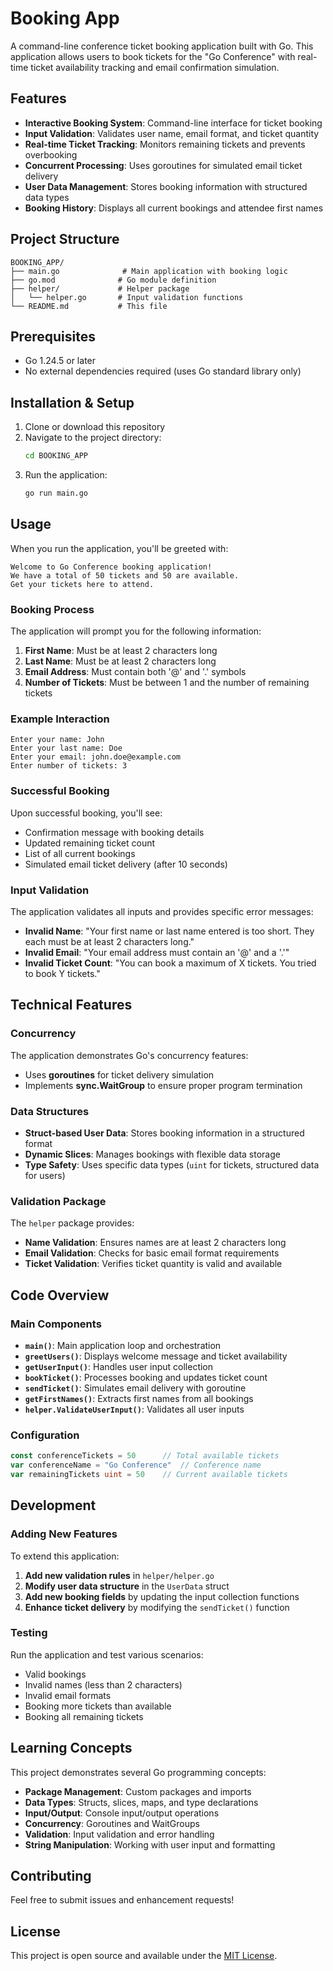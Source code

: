 # Booking App

A command-line conference ticket booking application built with Go. This application allows users to book tickets for the "Go Conference" with real-time ticket availability tracking and email confirmation simulation.

## Features

- **Interactive Booking System**: Command-line interface for ticket booking
- **Input Validation**: Validates user name, email format, and ticket quantity
- **Real-time Ticket Tracking**: Monitors remaining tickets and prevents overbooking
- **Concurrent Processing**: Uses goroutines for simulated email ticket delivery
- **User Data Management**: Stores booking information with structured data types
- **Booking History**: Displays all current bookings and attendee first names

## Project Structure

```
BOOKING_APP/
├── main.go              # Main application with booking logic
├── go.mod              # Go module definition
├── helper/             # Helper package
│   └── helper.go       # Input validation functions
└── README.md           # This file
```

## Prerequisites

- Go 1.24.5 or later
- No external dependencies required (uses Go standard library only)

## Installation & Setup

1. Clone or download this repository
2. Navigate to the project directory:
   ```bash
   cd BOOKING_APP
   ```
3. Run the application:
   ```bash
   go run main.go
   ```

## Usage

When you run the application, you'll be greeted with:

```
Welcome to Go Conference booking application!
We have a total of 50 tickets and 50 are available.
Get your tickets here to attend.
```

### Booking Process

The application will prompt you for the following information:

1. **First Name**: Must be at least 2 characters long
2. **Last Name**: Must be at least 2 characters long  
3. **Email Address**: Must contain both '@' and '.' symbols
4. **Number of Tickets**: Must be between 1 and the number of remaining tickets

### Example Interaction

```
Enter your name: John
Enter your last name: Doe
Enter your email: john.doe@example.com
Enter number of tickets: 3
```

### Successful Booking

Upon successful booking, you'll see:
- Confirmation message with booking details
- Updated remaining ticket count
- List of all current bookings
- Simulated email ticket delivery (after 10 seconds)

### Input Validation

The application validates all inputs and provides specific error messages:

- **Invalid Name**: "Your first name or last name entered is too short. They each must be at least 2 characters long."
- **Invalid Email**: "Your email address must contain an '@' and a '.'"
- **Invalid Ticket Count**: "You can book a maximum of X tickets. You tried to book Y tickets."

## Technical Features

### Concurrency

The application demonstrates Go's concurrency features:
- Uses **goroutines** for ticket delivery simulation
- Implements **sync.WaitGroup** to ensure proper program termination

### Data Structures

- **Struct-based User Data**: Stores booking information in a structured format
- **Dynamic Slices**: Manages bookings with flexible data storage
- **Type Safety**: Uses specific data types (`uint` for tickets, structured data for users)

### Validation Package

The `helper` package provides:
- **Name Validation**: Ensures names are at least 2 characters long
- **Email Validation**: Checks for basic email format requirements
- **Ticket Validation**: Verifies ticket quantity is valid and available

## Code Overview

### Main Components

- **`main()`**: Main application loop and orchestration
- **`greetUsers()`**: Displays welcome message and ticket availability
- **`getUserInput()`**: Handles user input collection
- **`bookTicket()`**: Processes booking and updates ticket count
- **`sendTicket()`**: Simulates email delivery with goroutine
- **`getFirstNames()`**: Extracts first names from all bookings
- **`helper.ValidateUserInput()`**: Validates all user inputs

### Configuration

```go
const conferenceTickets = 50      // Total available tickets
var conferenceName = "Go Conference"  // Conference name
var remainingTickets uint = 50    // Current available tickets
```

## Development

### Adding New Features

To extend this application:

1. **Add new validation rules** in `helper/helper.go`
2. **Modify user data structure** in the `UserData` struct
3. **Add new booking fields** by updating the input collection functions
4. **Enhance ticket delivery** by modifying the `sendTicket()` function

### Testing

Run the application and test various scenarios:
- Valid bookings
- Invalid names (less than 2 characters)
- Invalid email formats
- Booking more tickets than available
- Booking all remaining tickets

## Learning Concepts

This project demonstrates several Go programming concepts:

- **Package Management**: Custom packages and imports
- **Data Types**: Structs, slices, maps, and type declarations
- **Input/Output**: Console input/output operations
- **Concurrency**: Goroutines and WaitGroups
- **Validation**: Input validation and error handling
- **String Manipulation**: Working with user input and formatting

## Contributing

Feel free to submit issues and enhancement requests!

## License

This project is open source and available under the [MIT License](LICENSE).
